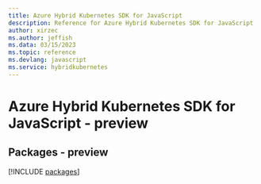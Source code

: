 ```yaml
---
title: Azure Hybrid Kubernetes SDK for JavaScript
description: Reference for Azure Hybrid Kubernetes SDK for JavaScript
author: xirzec
ms.author: jeffish
ms.data: 03/15/2023
ms.topic: reference
ms.devlang: javascript
ms.service: hybridkubernetes
---
```

# Azure Hybrid Kubernetes SDK for JavaScript - preview
## Packages - preview
[!INCLUDE [packages](hybrid-kubernetes-index.md)]